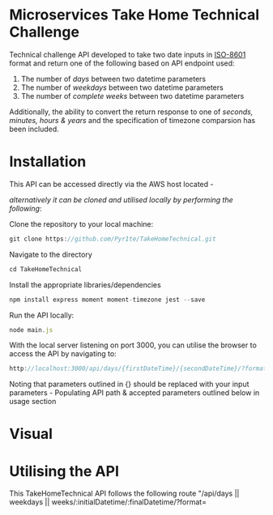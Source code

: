 # Microservices Take Home Technical Challenge

Technical challenge API developed to take two date inputs in <a href="https://en.wikipedia.org/wiki/ISO_8601">ISO-8601</a> format and return one of the following based on API endpoint used:

1) The number of _days_ between two datetime parameters
2) The number of _weekdays_ between two datetime parameters
3) The number of _complete weeks_ between two datetime parameters

Additionally, the ability to convert the return response to one of _seconds, minutes, hours & years_ and the specification of timezone comparsion has been included. 

# Installation

This API can be accessed directly via the AWS host located - 

_alternatively it can be cloned and utilised locally by performing the following_:

Clone the repository to your local machine:
```js
git clone https://github.com/Pyr1te/TakeHomeTechnical.git
```
> 

Navigate to the directory
```js
cd TakeHomeTechnical
```

Install the appropriate libraries/dependencies
```js
npm install express moment moment-timezone jest --save
```

Run the API locally:
```js
node main.js
```

With the local server listening on port 3000, you can utilise the browser to access the API by navigating to:
```js
http://localhost:3000/api/days/{firstDateTime}/{secondDateTime}/?format={timeFormat}
```

Noting that parameters outlined in {} should be replaced with your input parameters - Populating API path & accepted parameters outlined below in usage section


# Visual


# Utilising the API

This TakeHomeTechnical API follows the following route "/api/days || weekdays || weeks/:initialDatetime/:finalDatetime/?format=
